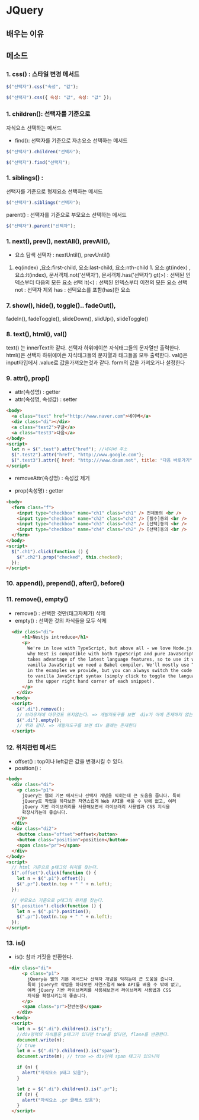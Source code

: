 # JQuery

## 배우는 이유

## 메소드

### 1. css() : 스타일 변경 메서드

```js
$("선택자").css("속성", "값");

$("선택자").css({ 속성: "값", 속성: "값" });
```

### 1. children(): 선택자를 기준으로

자식요소 선택하는 메서드

- find(): 선택자를 기준으로 자손요소 선택하는 메서드

```js
$("선택자").children("선택자");

$("선택자").find("선택자");
```

### 1. siblings() :

선택자를 기준으로 형제요소 선택하는 메서드

```js
$("선택자").siblings("선택자");
```

parent() : 선택자를 기준으로 부모요소 선택하는 메서드

```js
$("선택자").parent("선택자");
```

### 1. next(), prev(), nextAll(), prevAll(),

- 요소 탐색 선택자 : nextUntil(), prevUntil()

1. eq(index) ,요소:first-child, 요소:last-child, 요소:nth-child 1. 요소:gt(index) , 요소:lt(index),
   문서객체.not('선택자'), 문서객체.has('선택자') gt(>) : 선택된 인덱스부터 다음의
   모든 요소 선택 lt(<) : 선택된 인덱스부터 이전의 모든 요소 선택 not : 선택자 제외
   has : 선택요소를 포함(has)한 요소

### 7. show(), hide(), toggle().. fadeOut(),

fadeIn(), fadeToggle(), slideDown(), slidUp(), slideToggle()

### 8. text(), html(), val()

text() 는 innerText와 같다. 선택자 하위에이쓴 자식태그들의 문자열만 출력한다.
html()은 선택자 하위에이쓴 자식태그들의 문자열과 태그들을 모두 출력한다.
val()은 input타입에서 .value로 값을가져오는것과 같다. form의 값을 가져오거나 설정한다

### 9. attr(), prop()

- attr(속성명) : getter
- attr(속성명, 속성값) : setter

```html
<body>
  <a class="text" href="http://www.naver.com">네이버</a>
  <div class="di"></div>
  <a class="test2">구글</a>
  <a class="test3">다음</a>
</body>
<script>
  let n = $(".test").attr("href"); //네이버 주소
  $(".test2").attr("href", "http://www.google.com");
  $(".test3").attr({ href: "http:///www.daum.net", title: "다음 바로가기" });
</script>
```

- removeAttr(속성명) : 속성값 제거

- prop(속성명) : getter

```html
<body>
  <form class="f">
    <input type="checkbox" name="ch1" class="ch1" /> 전체동의 <br />
    <input type="checkbox" name="ch2" class="ch2" /> [필수]동의 <br />
    <input type="checkbox" name="ch3" class="ch2" /> [선택]동의 <br />
    <input type="checkbox" name="ch4" class="ch2" /> [선택]동의 <br />
  </form>
</body>
<script>
  $(".ch1").click(function () {
    $(".ch2").prop("checked", this.checked);
  });
</script>
```

### 10. append(), prepend(), after(), before()

### 11. remove(), empty()

- remove() : 선택한 것만(태그자체가) 삭제
- empty() : 선택한 것의 자식들을 모두 삭제

```html
  <div class="di">
      <h1>Nestjs introduce</h1>
      <p>
        We're in love with TypeScript, but above all - we love Node.js. That's
        why Nest is compatible with both TypeScript and pure JavaScript. Nest
        takes advantage of the latest language features, so to use it with
        vanilla JavaScript we need a Babel compiler. We'll mostly use TypeScript
        in the examples we provide, but you can always switch the code snippets
        to vanilla JavaScript syntax (simply click to toggle the language button
        in the upper right hand corner of each snippet).
      </p>
    </div>
  </body>
  <script>
    $(".di").remove();
    // 브라우저에 아무것도 뜨지않는다. => 개발자도구를 보면  div가 아예 존재하지 않는다.
    $(".di").empty();
    // 위와 같다. => 개발자도구를 보면 div 클래는 존재한다
  </script>
```

### 12. 위치관련 메서드

- offset() : top이나 left같은 값을 변경시킬 수 있다.
- position() :

```html
<body>
  <div class="di">
    <p class="p1">
      jQuery는 웹의 기본 메서드나 선택자 개념을 익히는데 큰 도움을 줍니다. 특히
      jQuery로 작업을 하다보면 자연스럽게 Web API를 배울 수 밖에 없고, 여러
      jQuery 기반 라이브러리를 사용해보면서 라이브러리 사용법과 CSS 지식을
      확장시키는데 좋습니다.
    </p>
  </div>
  <div class="di2">
    <button class="offset">offset</button>
    <button class="position">position</button>
    <span class="pr"></span>
  </div>
</body>
<script>
  // html 기준으로 p태그의 위치를 찾는다.
  $(".offset").click(function () {
    let n = $(".p1").offset();
    $(".pr").text(n.top + " " + n.left);
  });

  // 부모요소 기준으로 p태그의 위치를 찾는다.
  $(".position").click(function () {
    let n = $(".p1").position();
    $(".pr").text(n.top + " " + n.left);
  });
</script>
```

### 13. is()

- is(): 참과 거짓을 반환한다.

```html
 <div class="di">
      <p class="p1">
        jQuery는 웹의 기본 메서드나 선택자 개념을 익히는데 큰 도움을 줍니다.
        특히 jQuery로 작업을 하다보면 자연스럽게 Web API를 배울 수 밖에 없고,
        여러 jQuery 기반 라이브러리를 사용해보면서 라이브러리 사용법과 CSS
        지식을 확장시키는데 좋습니다.
      </p>
      <span class="pr">찬반논쟁</span>
    </div>
  </body>
  <script>
    let n = $(".di").children().is("p");
    //div영역의 자식들중 p태그가 있다면 true를 없다면, flase를 반환한다.
    document.write(n);
    // true
    let m = $(".di").children().is("span");
    document.write(m); // true => div안에 span 태그가 있으니까

    if (n) {
      alert("자식요소 p태그 있음");
    }

    let z = $(".di").children().is(".pr");
    if (z) {
      alert("자식요소 .pr 클래스 있음");
    }
  </script>
```
